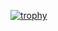 [![trophy](https://github-profile-trophy.vercel.app/areenasjayan333=ryo-ma&theme=onedark)](https://github.com/ryo-ma/github-profile-trophy)
